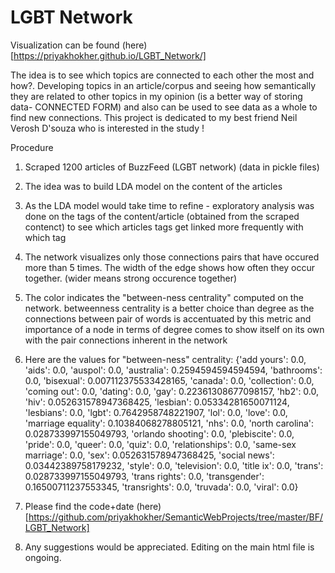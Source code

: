 # LGBT Network 

Visualization can be found (here)[https://priyakhokher.github.io/LGBT_Network/]

The idea is to see which topics are connected to each other the most and how?. Developing topics in an article/corpus and seeing how
semantically they are related to other topics in my opinion (is a better way of storing data- CONNECTED FORM) and
also can be used to see data as a whole to find new connections.
This project is dedicated to my best friend Neil Verosh D'souza who is interested in the study !

Procedure

1. Scraped 1200 articles of BuzzFeed (LGBT network) (data in pickle files)
2. The idea was to build LDA model on the content of the articles
3. As the LDA model would take time to refine - exploratory analysis was done on the tags of the content/article (obtained from the scraped contenct) to see which articles tags get linked more frequently with which tag

4. The network visualizes only those connections pairs that have occured more than 5 times. The width of the edge shows how often they occur together. (wider means strong occurence together)
5. The color indicates the "between-ness centrality" computed on the network. betweenness centrality is a better choice than degree as the connections between pair of words is accentuated by this metric and importance of a node in terms of degree comes to show itself on its own with the pair connections inherent in the network
6. Here are the values for "between-ness" centrality:
{'add yours': 0.0,
 'aids': 0.0,
 'auspol': 0.0,
 'australia': 0.2594594594594594,
 'bathrooms': 0.0,
 'bisexual': 0.007112375533428165,
 'canada': 0.0,
 'collection': 0.0,
 'coming out': 0.0,
 'dating': 0.0,
 'gay': 0.22361308677098157,
 'hb2': 0.0,
 'hiv': 0.052631578947368425,
 'lesbian': 0.05334281650071124,
 'lesbians': 0.0,
 'lgbt': 0.7642958748221907,
 'lol': 0.0,
 'love': 0.0,
 'marriage equality': 0.10384068278805121,
 'nhs': 0.0,
 'north carolina': 0.028733997155049793,
 'orlando shooting': 0.0,
 'plebiscite': 0.0,
 'pride': 0.0,
 'queer': 0.0,
 'quiz': 0.0,
 'relationships': 0.0,
 'same-sex marriage': 0.0,
 'sex': 0.052631578947368425,
 'social news': 0.03442389758179232,
 'style': 0.0,
 'television': 0.0,
 'title ix': 0.0,
 'trans': 0.028733997155049793,
 'trans rights': 0.0,
 'transgender': 0.16500711237553345,
 'transrights': 0.0,
 'truvada': 0.0,
 'viral': 0.0}

7. Please find the code+date (here)[https://github.com/priyakhokher/SemanticWebProjects/tree/master/BF/LGBT_Network]
8. Any suggestions would be appreciated. Editing on the main html file is ongoing.
